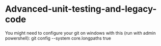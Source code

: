 # Advanced-unit-testing-and-legacy-code

You might need to configure your git on windows with this (run with admin powershell):
git config --system core.longpaths true

